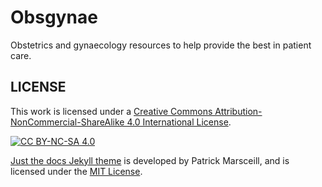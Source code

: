 # Obsgynae

Obstetrics and gynaecology resources to help provide the best in patient care.

## LICENSE

This work is licensed under a
[Creative Commons Attribution-NonCommercial-ShareAlike 4.0 International License][cc-by-nc-sa].

[![CC BY-NC-SA 4.0][cc-by-nc-sa-image]][cc-by-nc-sa]

[Just the docs Jekyll theme][Just-the-docs-theme] is developed by Patrick Marsceill, and is licensed under the [MIT License][Just-the-docs-license].

[cc-by-nc-sa]: http://creativecommons.org/licenses/by-nc-sa/4.0/
[cc-by-nc-sa-image]: https://licensebuttons.net/l/by-nc-sa/4.0/88x31.png
[Just-the-docs-theme]: https://github.com/pmarsceill/just-the-docs
[Just-the-docs-license]: https://github.com/just-the-docs/just-the-docs/blob/main/LICENSE.txt
